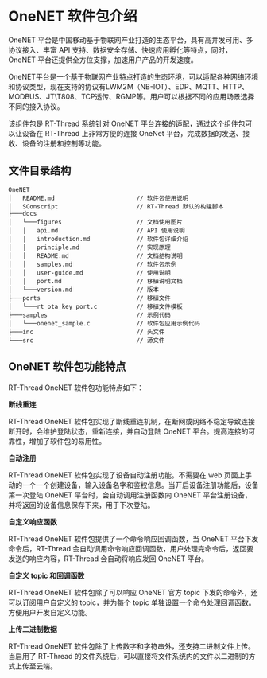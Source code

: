 # OneNET 软件包介绍 #

OneNET 平台是中国移动基于物联网产业打造的生态平台，具有高并发可用、多协议接入、丰富 API 支持、数据安全存储、快速应用孵化等特点，同时，OneNET 平台还提供全方位支撑，加速用户产品的开发速度。

OneNET平台是一个基于物联网产业特点打造的生态环境，可以适配各种网络环境和协议类型，现在支持的协议有LWM2M（NB-IOT）、EDP、MQTT、HTTP、MODBUS、JT\T808、TCP透传、RGMP等。用户可以根据不同的应用场景选择不同的接入协议。

该组件包是 RT-Thread 系统针对 OneNET 平台连接的适配，通过这个组件包可以让设备在 RT-Thread 上非常方便的连接 OneNet 平台，完成数据的发送、接收、设备的注册和控制等功能。

## 文件目录结构

``` {.c}
OneNET
│   README.md                       // 软件包使用说明
│   SConscript                      // RT-Thread 默认的构建脚本
├───docs 
│   └───figures                     // 文档使用图片
│   │   api.md                      // API 使用说明
│   │   introduction.md             // 软件包详细介绍
│   │   principle.md                // 实现原理
│   │   README.md                   // 文档结构说明
│   │   samples.md                  // 软件包示例
│   │   user-guide.md               // 使用说明
│   │   port.md                     // 移植说明文档
│   └───version.md                  // 版本
├───ports                           // 移植文件                 
│   └───rt_ota_key_port.c           // 移植文件模板
├───samples                         // 示例代码
│   └───onenet_sample.c             // 软件包应用示例代码
├───inc                             // 头文件
└───src                             // 源文件
```

## OneNET 软件包功能特点 ##

RT-Thread OneNET 软件包功能特点如下：

**断线重连**

RT-Thread OneNET 软件包实现了断线重连机制，在断网或网络不稳定导致连接断开时，会维护登陆状态，重新连接，并自动登陆 OneNET 平台。提高连接的可靠性，增加了软件包的易用性。

**自动注册**

RT-Thread OneNET 软件包实现了设备自动注册功能。不需要在 web 页面上手动的一个一个创建设备，输入设备名字和鉴权信息。当开启设备注册功能后，设备第一次登陆 OneNET 平台时，会自动调用注册函数向 OneNET 平台注册设备，并将返回的设备信息保存下来，用于下次登陆。

**自定义响应函数**

RT-Thread OneNET 软件包提供了一个命令响应回调函数，当 OneNET 平台下发命令后，RT-Thread 会自动调用命令响应回调函数，用户处理完命令后，返回要发送的响应内容，RT-Thread 会自动将响应发回 OneNET 平台。

**自定义 topic 和回调函数**

RT-Thread OneNET 软件包除了可以响应 OneNET 官方 topic 下发的命令外，还可以订阅用户自定义的 topic，并为每个 topic 单独设置一个命令处理回调函数。方便用户开发自定义功能。

**上传二进制数据**

RT-Thread OneNET 软件包除了上传数字和字符串外，还支持二进制文件上传。当启用了 RT-Thread 的文件系统后，可以直接将文件系统内的文件以二进制的方式上传至云端。

